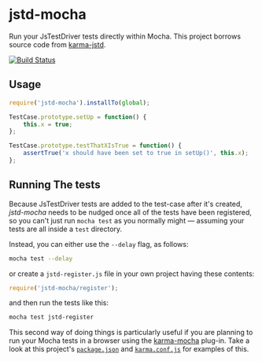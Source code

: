 # jstd-mocha

Run your JsTestDriver tests directly within Mocha. This project borrows source code from [karma-jstd](https://github.com/vojtajina/karma-jstd).

[![Build Status](https://travis-ci.org/BladeRunnerJS/jstd-mocha.png)](https://travis-ci.org/BladeRunnerJS/jstd-mocha)

## Usage

```js
require('jstd-mocha').installTo(global);

TestCase.prototype.setUp = function() {
	this.x = true;
};

TestCase.prototype.testThatXIsTrue = function() {
	assertTrue('x should have been set to true in setUp()', this.x);
};
```

## Running The tests

Because JsTestDriver tests are added to the test-case after it's created, _jstd-mocha_ needs to be nudged once all of the tests have been registered, so you can't just run `mocha test` as you normally might &mdash; assuming your tests are all inside a `test` directory.

Instead, you can either use the `--delay` flag, as follows:

```sh
mocha test --delay
```

or create a `jstd-register.js` file in your own project having these contents:

```js
require('jstd-mocha/register');
```

and then run the tests like this:

```sh
mocha test jstd-register
```

This second way of doing things is particularly useful if you are planning to run your Mocha tests in a browser using the [karma-mocha](https://github.com/karma-runner/karma-mocha) plug-in. Take a look at this project's [`package.json`](https://github.com/BladeRunnerJS/jstd-mocha/blob/master/package.json) and [`karma.conf.js`](https://github.com/BladeRunnerJS/jstd-mocha/blob/master/karma.conf.js) for examples of this.
